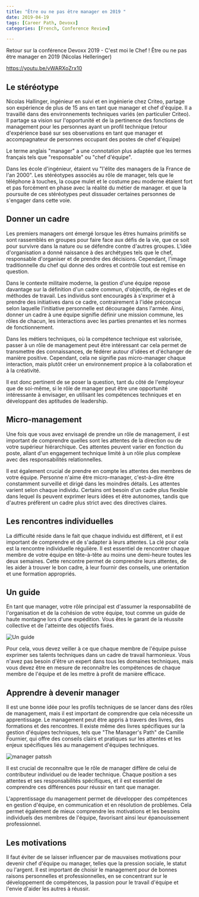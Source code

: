 ```yaml
---
title: "Être ou ne pas être manager en 2019 "
date: 2019-04-19
tags: [Career Path, Devoxx]
categories: [French, Conference Review]

---
```


Retour sur la conférence Devoxx 2019 - C'est moi le Chef ! Être ou ne pas être manager en 2019 (Nicolas Helleringer)

https://youtu.be/vWARXoZrx10

## Le stéréotype

Nicolas Hallinger, ingénieur en suivi et en ingénierie chez Criteo, partage son expérience de plus de 15 ans en tant que manager et chef d'équipe. Il a travaillé dans des environnements techniques variés (en particulier Criteo). Il partage sa vision sur l'opportunité et de la pertinence des fonctions de management pour les personnes ayant un profil technique (retour d'expérience basé sur ses observations en tant que manager et accompagnateur de personnes occupant des postes de chef d'équipe)

Le terme anglais "manager" a une connotation plus adaptée que les termes français tels que "responsable" ou "chef d'équipe". 

Dans les école d'ingénieur, étaient vu "l'élite des managers de la France de l'an 2000". Les stéréotypes associés au rôle de manager, tels que le téléphone à touches, la coupe mulet et le costume peu moderne étaient fort et pas forcément en phase avec la réalité du métier de manager. et que la poursuite de ces stéréotypes peut dissuader certaines personnes de s'engager dans cette voie.



## Donner un cadre

Les premiers managers ont émergé lorsque les êtres humains primitifs se sont rassemblés en groupes pour faire face aux défis de la vie, que ce soit pour survivre dans la nature ou se défendre contre d'autres groupes. L'idée d'organisation a donné naissance à des archétypes tels que le chef, responsable d'organiser et de prendre des décisions. Cependant, l'image traditionnelle du chef qui donne des ordres et contrôle tout est remise en question.

Dans le contexte militaire moderne, la gestion d'une équipe repose davantage sur la définition d'un cadre commun, d'objectifs, de règles et de méthodes de travail. Les individus sont encouragés à s'exprimer et à prendre des initiatives dans ce cadre, contrairement à l'idée préconçue selon laquelle l'initiative personnelle est découragée dans l'armée. Ainsi, donner un cadre à une équipe signifie définir une mission commune, les rôles de chacun, les interactions avec les parties prenantes et les normes de fonctionnement.

Dans les métiers techniques, où la compétence technique est valorisée, passer à un rôle de management peut être intéressant car cela permet de transmettre des connaissances, de fédérer autour d'idées et d'échanger de manière positive. Cependant, cela ne signifie pas micro-manager chaque interaction, mais plutôt créer un environnement propice à la collaboration et à la créativité.

Il est donc pertinent de se poser la question, tant du côté de l'employeur que de soi-même, si le rôle de manager peut être une opportunité intéressante à envisager, en utilisant les compétences techniques et en développant des aptitudes de leadership.

## Micro-management

Une fois que vous avez envisagé de prendre un rôle de management, il est important de comprendre quelles sont les attentes de la direction ou de votre supérieur hiérarchique. Ces attentes peuvent varier en fonction du poste, allant d'un engagement technique limité à un rôle plus complexe avec des responsabilités relationnelles.

Il est également crucial de prendre en compte les attentes des membres de votre équipe. Personne n'aime être micro-manager, c'est-à-dire être constamment surveillé et dirigé dans les moindres détails. Les attentes varient selon chaque individu. Certains ont besoin d'un cadre plus flexible dans lequel ils peuvent exprimer leurs idées et être autonomes, tandis que d'autres préfèrent un cadre plus strict avec des directives claires.


## Les rencontres individuelles

La difficulté réside dans le fait que chaque individu est différent, et il est important de comprendre et de s'adapter à leurs attentes. La clé pour cela est la rencontre individuelle régulière. Il est essentiel de rencontrer chaque membre de votre équipe en tête-à-tête au moins une demi-heure toutes les deux semaines. Cette rencontre permet de comprendre leurs attentes, de les aider à trouver le bon cadre, à leur fournir des conseils, une orientation et une formation appropriés.

## Un guide 

En tant que manager, votre rôle principal est d'assumer la responsabilité de l'organisation et de la cohésion de votre équipe, tout comme un guide de haute montagne lors d'une expédition. Vous êtes le garant de la réussite collective et de l'atteinte des objectifs fixés.

![Un guide](/blog/2019/2019-04-19/guide.png)

Pour cela, vous devez veiller à ce que chaque membre de l'équipe puisse exprimer ses talents techniques dans un cadre de travail harmonieux. Vous n'avez pas besoin d'être un expert dans tous les domaines techniques, mais vous devez être en mesure de reconnaître les compétences de chaque membre de l'équipe et de les mettre à profit de manière efficace.

## Apprendre à devenir manager

Il est une bonne idée pour les profils techniques de se lancer dans des rôles de management, mais il est important de comprendre que cela nécessite un apprentissage. Le management peut être appris à travers des livres, des formations et des rencontres. Il existe même des livres spécifiques sur la gestion d'équipes techniques, tels que "The Manager's Path" de Camille Fournier, qui offre des conseils clairs et pratiques sur les attentes et les enjeux spécifiques liés au management d'équipes techniques.

![manager patssh](/blog/2019/2019-04-19/manager-path.png)


Il est crucial de reconnaître que le rôle de manager diffère de celui de contributeur individuel ou de leader technique. Chaque position a ses attentes et ses responsabilités spécifiques, et il est essentiel de comprendre ces différences pour réussir en tant que manager.

L'apprentissage du management permet de développer des compétences en gestion d'équipe, en communication et en résolution de problèmes. Cela permet également de mieux comprendre les motivations et les besoins individuels des membres de l'équipe, favorisant ainsi leur épanouissement professionnel.

## Les motivations

Il faut éviter de se laisser influencer par de mauvaises motivations pour devenir chef d'équipe ou manager, telles que la pression sociale, le statut ou l'argent. Il est important de choisir le management pour de bonnes raisons personnelles et professionnelles, en se concentrant sur le développement de compétences, la passion pour le travail d'équipe et l'envie d'aider les autres à réussir.